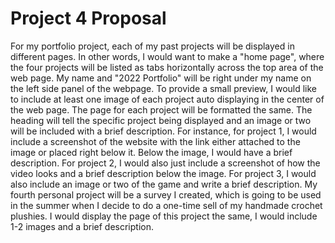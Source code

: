 # Project 4 Proposal

For my portfolio project, each of my past projects will be displayed in different pages. In other words, I would want to make a "home page", where the four projects will be listed as tabs horizontally across the top area of the web page. My name and "2022 Portfolio" will be right under my name on the left side panel of the webpage. To provide a small preview, I would like to include at least one image of each project auto displaying in the center of the web page. The page for each project will be formatted the same. The heading will tell the specific project being displayed and an image or two will be included with a brief description. For instance, for project 1, I would include a screenshot of the website with the link either attached to the image or placed right below it. Below the image, I would have a brief description. For project 2, I would also just include a screenshot of how the video looks and a brief description below the image. For project 3, I would also include an image or two of the game and write a brief description. My fourth personal project will be a survey I created, which is going to be used in the summer when I decide to do a one-time sell of my handmade crochet plushies. I would display the page of this project the same, I would include 1-2 images and a brief description.
